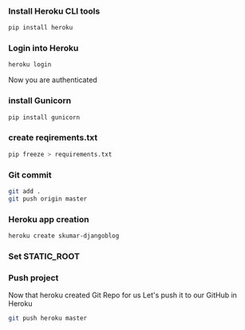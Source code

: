 ### Install Heroku CLI tools
```bash
pip install heroku
```
### Login into Heroku
```bash
heroku login
```

Now you are authenticated

### install Gunicorn
```bash
pip install gunicorn
```

### create reqirements.txt
```bash
pip freeze > requirements.txt
```

### Git commit

``` bash
git add .
git push origin master
```
### Heroku app creation
```bash
heroku create skumar-djangoblog
```

### Set STATIC_ROOT

### Push project
Now that heroku created Git Repo for us Let's push it to our GitHub in Heroku
```bash
git push heroku master
```